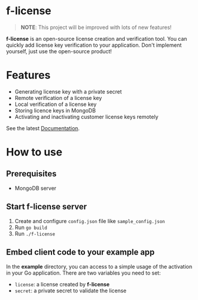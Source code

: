 # f-license
> **NOTE**: This project will be improved with lots of new features!

**f-license** is an open-source license creation and verification tool. You can quickly add license key verification to your application. Don't implement yourself, just use the open-source product!

# Features

- Generating license key with a private secret
- Remote verification of a license key
- Local verification of a license key
- Storing licence keys in MongoDB
- Activating and inactivating customer license keys remotely

See the latest [Documentation](https://github.com/furkansenharputlu/f-license/wiki).

# How to use

## Prerequisites

- MongoDB server

## Start f-license server

1. Create and configure `config.json` file like `sample_config.json`
2. Run `go build`
3. Run `./f-license` 

## Embed client code to your example app

In the **example** directory, you can access to a simple usage of the activation in your Go application. There are two variables you need to set:

- `license`: a license created by **f-license** 
- `secret`: a private secret to validate the license

